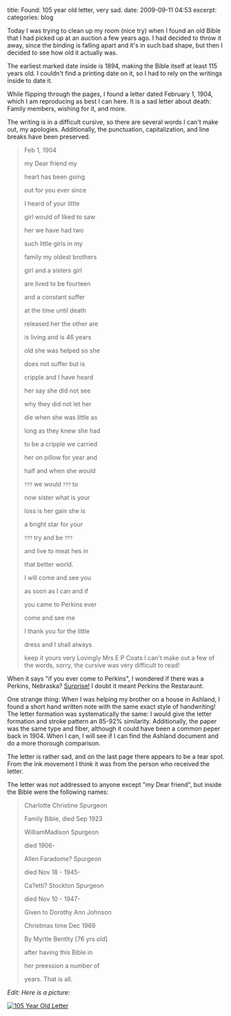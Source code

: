 title: Found: 105 year old letter, very sad.
date: 2009-09-11 04:53
excerpt: 
categories: blog

Today I was trying to clean up my room (nice try) when I found an old Bible that I had picked up at an auction a few years ago. I had decided to throw it away, since the binding is falling apart and it's in such bad shape, but then I decided to see how old it actually was.

The earliest marked date inside is 1894, making the Bible itself at least 115 years old. I couldn't find a printing date on it, so I had to rely on the writings inside to date it.

While flipping through the pages, I found a letter dated February 1, 1904, which I am reproducing as best I can here. It is a sad letter about death: Family members, wishing for it, and more.

The writing is in a difficult cursive, so there are several words I can't make out, my apologies. Additionally, the punctuation, capitalization, and line breaks have been preserved.
> Feb 1, 1904> 
> my Dear friend my> 
> heart has been going> 
> out for you ever since> 
> I heard of your little> 
> girl would of liked to saw> 
> her we have had two> 
> such little girls in my> 
> family my oldest brothers> 
> girl and a sisters girl> 
> are lived to be fourteen> 
> and a constant suffer> 
> at the time until death> 
> released her the other are> 
> is living and is 46 years> 
> old she was helped so she> 
> does not suffer but is> 
> cripple and I have heard> 
> her say she did not see> 
> why they did not let her> 
> die when she was little as> 
> long as they knew she had> 
> to be a cripple we carried> 
> her on pillow for year and> 
> half and when she would> 
> <span style="font-size: 85%;">???</span> we would <span style="font-size: 85%;">???</span> to> 
> now sister what is your> 
> loss is her gain she is> 
> a bright star for your> 
> <span style="font-size: 85%;">???</span> try and be <span style="font-size: 85%;">???</span>> 
> and live to meat hes in> 
> that better world.> 
> I will come and see you> 
> as soon as I can and if> 
> you came to Perkins ever> 
> come and see me> 
> I thank you for the little> 
> dress and I shall always> 
> keep it yours very Lovingly Mrs E P Coats
I can't make out a few of the words, sorry, the cursive was very difficult to read!

When it says "if you ever come to Perkins", I wondered if there was a Perkins, Nebraska? [Surprise!](http://maps.google.com/maps?f=q&amp;source=s_q&amp;hl=en&amp;geocode=&amp;q=perkins,+ne&amp;sll=40.813628,-96.70262&amp;sspn=0.286863,0.617294&amp;ie=UTF8&amp;ll=40.794383,-101.431961&amp;spn=0.017934,0.038581&amp;z=15&amp;iwloc=A) I doubt it meant Perkins the Restaraunt.

One strange thing: When I was helping my brother on a house in Ashland, I found a short hand written note with the same exact style of handwriting! The letter formation was systematically the same: I would give the letter formation and stroke pattern an 85-92% similarity. Additionally, the paper was the same type and fiber, although it could have been a common peper back in 1904\. When I can, I will see if I can find the Ashland document and do a more thorough comparison.

The letter is rather sad, and on the last page there appears to be a tear spot. From the ink movement I think it was from the person who received the letter.

The letter was not addressed to anyone except "my Dear friend", but inside the Bible were the following names:
> Charlotte Christine Spurgeon> 
> Family Bible, died Sep 1923> 
> WilliamMadison Spurgeon> 
> died 1906-> 
> Allen Faradome? Spurgeon> 
> died Nov 18 - 1945-> 
> Ca?etti? Stockton Spurgeon> 
> died Nov 10 - 1947-> 
> Given to Dorothy Ann Johnson> 
> Christmas time Dec 1969> 
> By Myrtle Bentlty [76 yrs old]> 
> after having this Bible in> 
> her preession a number of> 
> years.
That is all.

_Edit: Here is a picture:_

[![](http://davistobias.com/files/2009/09/CIMG21011-300x225.jpg "105 Year Old Letter")](http://davistobias.com/files/2009/09/CIMG21011.jpg)